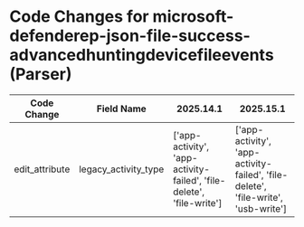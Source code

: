 # Code Changes for microsoft-defenderep-json-file-success-advancedhuntingdevicefileevents (Parser)

| Code Change | Field Name | 2025.14.1 | 2025.15.1 |
|-------------|------------|-----------|------------|
| edit_attribute | legacy_activity_type | ['app-activity', 'app-activity-failed', 'file-delete', 'file-write'] | ['app-activity', 'app-activity-failed', 'file-delete', 'file-write', 'usb-write'] |